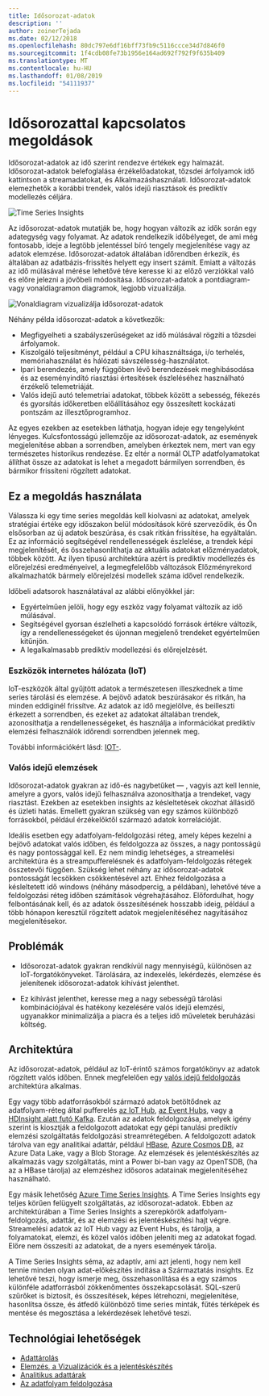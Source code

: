 ```yaml
---
title: Idősorozat-adatok
description: ''
author: zoinerTejada
ms.date: 02/12/2018
ms.openlocfilehash: 80dc797e6df16bff73fb9c5116ccce34d7d846f0
ms.sourcegitcommit: 1f4cdb08fe73b1956e164ad692f792f9f635b409
ms.translationtype: MT
ms.contentlocale: hu-HU
ms.lasthandoff: 01/08/2019
ms.locfileid: "54111937"
---
```

# <a name="time-series-solutions"></a>Idősorozattal kapcsolatos megoldások

Idősorozat-adatok az idő szerint rendezve értékek egy halmazát. Idősorozat-adatok belefoglalása érzékelőadatokat, tőzsdei árfolyamok idő kattintson a streamadatokat, és Alkalmazáshasználati. Idősorozat-adatok elemezhetők a korábbi trendek, valós idejű riasztások és prediktív modellezés céljára.

![Time Series Insights](./images/time-series-insights.png)

Az idősorozat-adatok mutatják be, hogy hogyan változik az idők során egy adategység vagy folyamat. Az adatok rendelkezik időbélyeget, de ami még fontosabb, ideje a legtöbb jelentéssel bíró tengely megjelenítése vagy az adatok elemzése. Idősorozat-adatok általában időrendben érkezik, és általában az adatbázis-frissítés helyett egy insert számít. Emiatt a változás az idő múlásával mérése lehetővé téve keresse ki az előző verziókkal való és előre jelezni a jövőbeli módosítása. Idősorozat-adatok a pontdiagram- vagy vonaldiagramon diagramok, legjobb vizualizálja.

![Vonaldiagram vizualizálja idősorozat-adatok](./images/time-series-chart.png)

Néhány példa idősorozat-adatok a következők:

- Megfigyelheti a szabályszerűségeket az idő múlásával rögzíti a tőzsdei árfolyamok.
- Kiszolgáló teljesítményt, például a CPU kihasználtsága, i/o terhelés, memóriahasználat és hálózati sávszélesség-használatot.
- Ipari berendezés, amely függőben lévő berendezések meghibásodása és az eseményindító riasztási értesítések észleléséhez használható érzékelő telemetriáját.
- Valós idejű autó telemetriai adatokat, többek között a sebesség, fékezés és gyorsítás időkeretben előállításához egy összesített kockázati pontszám az illesztőprogramhoz.

Az egyes ezekben az esetekben láthatja, hogyan ideje egy tengelyként lényeges. Kulcsfontosságú jellemzője az idősorozat-adatok, az események megjelenítése abban a sorrendben, amelyben érkeztek nem, mert van egy természetes historikus rendezése. Ez eltér a normál OLTP adatfolyamatokat állíthat össze az adatokat is lehet a megadott bármilyen sorrendben, és bármikor frissíteni rögzített adatokat.

## <a name="when-to-use-this-solution"></a>Ez a megoldás használata

Válassza ki egy time series megoldás kell kiolvasni az adatokat, amelyek stratégiai értéke egy időszakon belül módosítások köré szerveződik, és Ön elsősorban az új adatok beszúrása, és csak ritkán frissítése, ha egyáltalán. Ez az információ segítségével rendellenességek észlelése, a trendek képi megjelenítését, és összehasonlíthatja az aktuális adatokat előzményadatok, többek között. Az ilyen típusú architektúra azért is prediktív modellezés és előrejelzési eredményeivel, a legmegfelelőbb változások Előzményrekord alkalmazhatók bármely előrejelzési modellek száma idővel rendelkezik.

Időbeli adatsorok használatával az alábbi előnyökkel jár:

- Egyértelműen jelöli, hogy egy eszköz vagy folyamat változik az idő múlásával.
- Segítségével gyorsan észlelheti a kapcsolódó források értékre változik, így a rendellenességeket és újonnan megjelenő trendeket egyértelműen kitűnjön.
- A legalkalmasabb prediktív modellezési és előrejelzését.

### <a name="internet-of-things-iot"></a>Eszközök internetes hálózata (IoT)

IoT-eszközök által gyűjtött adatok a természetesen illeszkednek a time series tárolási és elemzése. A bejövő adatok beszúrásakor és ritkán, ha minden eddiginél frissítve. Az adatok az idő megjelölve, és beilleszti érkezett a sorrendben, és ezeket az adatokat általában trendek, azonosíthatja a rendellenességeket, és használja a információkat prediktív elemzési felhasználók időrendi sorrendben jelennek meg.

További információkért lásd: [IOT-](../big-data/index.md#internet-of-things-iot).

### <a name="real-time-analytics"></a>Valós idejű elemzések

Idősorozat-adatok gyakran az idő-és nagybetűket &mdash; , vagyis azt kell lennie, amelyre a gyors, valós idejű felhasználva azonosíthatja a trendeket, vagy riasztást. Ezekben az esetekben insights az késleltetések okozhat állásidő és üzleti hatás. Emellett gyakran szükség van egy számos különböző forrásokból, például érzékelőktől származó adatok korrelációját.

Ideális esetben egy adatfolyam-feldolgozási réteg, amely képes kezelni a bejövő adatokat valós időben, és feldolgozza az összes, a nagy pontosságú és nagy pontossággal kell. Ez nem mindig lehetséges, a streamelési architektúra és a streampufferelésnek és adatfolyam-feldolgozás rétegek összetevői függően. Szükség lehet néhány az idősorozat-adatok pontosságát lecsökken csökkentésével azt. Ehhez feldolgozása a késleltetett idő windows (néhány másodpercig, a példában), lehetővé téve a feldolgozási réteg időben számítások végrehajtásához. Előfordulhat, hogy felbontásának kell, és az adatok összesítésének hosszabb ideig, például a több hónapon keresztül rögzített adatok megjelenítéséhez nagyításához megjelenítésekor.

## <a name="challenges"></a>Problémák

- Idősorozat-adatok gyakran rendkívül nagy mennyiségű, különösen az IoT-forgatókönyveket. Tárolására, az indexelés, lekérdezés, elemzése és jelenítenek idősorozat-adatok kihívást jelenthet.

- Ez kihívást jelenthet, keresse meg a nagy sebességű tárolási kombinációjával és hatékony kezelésére valós idejű elemzési, ugyanakkor minimalizálja a piacra és a teljes idő műveletek beruházási költség.

## <a name="architecture"></a>Architektúra

Az idősorozat-adatok, például az IoT-érintő számos forgatókönyv az adatok rögzített valós időben. Ennek megfelelően egy [valós idejű feldolgozás](../big-data/real-time-processing.md) architektúra alkalmas.

Egy vagy több adatforrásokból származó adatok betöltődnek az adatfolyam-réteg által pufferelés [az IoT Hub](/azure/iot-hub/), [az Event Hubs](/azure/event-hubs/), vagy [a HDInsight alatt futó Kafka](/azure/hdinsight/kafka/apache-kafka-introduction). Ezután az adatok feldolgozása, amelyek igény szerint is kiosztják a feldolgozott adatokat egy gépi tanulási prediktív elemzési szolgáltatás feldolgozási streamrétegében. A feldolgozott adatok tárolva van egy analitikai adattár, például [HBase](/azure/hdinsight/hbase/apache-hbase-overview), [Azure Cosmos DB](/azure/cosmos-db/), az Azure Data Lake, vagy a Blob Storage. Az elemzések és jelentéskészítés az alkalmazás vagy szolgáltatás, mint a Power bi-ban vagy az OpenTSDB, (ha az a HBase tárolja) az elemzéshez idősoros adatainak megjelenítéséhez használható.

Egy másik lehetőség [Azure Time Series Insights](/azure/time-series-insights/). A Time Series Insights egy teljes körűen felügyelt szolgáltatás, az idősorozat-adatok. Ebben az architektúrában a Time Series Insights a szerepkörök adatfolyam-feldolgozás, adattár, és az elemzési és jelentéskészítési hajt végre. Streamelési adatok az IoT Hub vagy az Event Hubs, és tárolja, a folyamatokat, elemzi, és közel valós időben jeleníti meg az adatokat fogad. Előre nem összesíti az adatokat, de a nyers események tárolja.

A Time Series Insights séma, az adaptív, ami azt jelenti, hogy nem kell tennie minden olyan adat-előkészítés indítása a Származtatás insights. Ez lehetővé teszi, hogy ismerje meg, összehasonlítása és a egy számos különféle adatforrásból zökkenőmentes összekapcsolását. SQL-szerű szűrőket is biztosít, és összesítések, képes létrehozni, megjelenítése, hasonlítsa össze, és átfedő különböző time series minták, fűtés térképek és mentése és megosztása a lekérdezések lehetővé teszi.

## <a name="technology-choices"></a>Technológiai lehetőségek

- [Adattárolás](../technology-choices/data-storage.md)
- [Elemzés, a Vizualizációk és a jelentéskészítés](../technology-choices/analysis-visualizations-reporting.md)
- [Analitikus adattárak](../technology-choices/analytical-data-stores.md)
- [Az adatfolyam feldolgozása](../technology-choices/stream-processing.md)